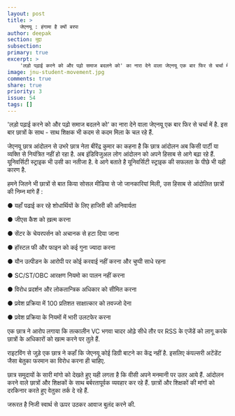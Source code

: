 ```yaml
---
layout: post
title: >
    जेएनयू : हंगामा है क्यों बरपा
author: deepak
section: मुद्दा
subsection:
primary: true
excerpt: >
    'लड़ो पढ़ाई करने को और पढ़ो समाज बदलने को' का नारा देने वाला जेएनयू एक बार फिर से चर्चा में है. इस बार छात्रों के साथ - साथ शिक्षक भी कदम से कदम मिला के चल रहे हैं.
image: jnu-student-movement.jpg
comments: true
share: true
priority: 3
issue: 54
tags: []
---
```


'लड़ो पढ़ाई करने को और पढ़ो समाज बदलने को' का नारा देने वाला जेएनयू एक बार फिर से चर्चा में है. इस बार छात्रों के साथ - साथ शिक्षक भी कदम से कदम मिला के चल रहे हैं.

जेएनयू छात्र आंदोलन से उभरे छात्र नेता बीरेंद्र कुमार का कहना है कि छात्र आंदोलन अब किसी पार्टी या व्यक्ति से नियंत्रित नहीं हो रहा है. अब इंडिविजुअल लोग आंदोलन को अपने हिसाब से आगे बढ़ा रहे हैं. यूनिवर्सिटी स्ट्राइक भी उसी का नतीजा है. वे आगे बताते है यूनिवर्सिटी स्ट्राइक की सफलता के पीछे भी यही कारण है.

हमने जितने भी छात्रों से बात किया सोसल मीडिया से जो जानकारियां मिली, उस हिसाब से आंदोलित छात्रों की निम्न मांगे हैं :

● यहाँ पढाई कर रहे शोधार्थियों के लिए हाजिरी की अनिवार्यता

● जीएस कैश को ख़त्म करना

● सेंटर के चेयरपर्सन को अचानक से हटा दिया जाना

● हॉस्टल फी और फाइन को कई गुना ज्यादा करना

● यौन उत्पीडन के आरोपी पर कोई करवाई नहीं करना और चुप्पी साधे रहना

● SC/ST/OBC आरक्षण नियमो का पालन नहीं करना

● विरोध प्रदर्शन और लोकतान्त्रिक अधिकार को सीमित करना

● प्रवेश प्रक्रिया में 100 प्रतिशत साक्षात्कार को तवज्जो देना

● प्रवेश प्रक्रिया के नियमों में भारी उलटफेर करना

एक छात्र ने आरोप लगाया कि तत्कालीन VC भगवा चादर ओढ़े सीधे तौर पर RSS के एजेंडें को लागू करके छात्रों के अधिकारों को खत्म करने पर तुले हैं.

राइटविंग से जुड़े एक छात्र ने कहाँ कि जेएनयू कोई डिग्री बाटने का केंद्र नहीं है. इसलिए कंपल्सरी अटेंडेंट जैसा बेतुका फरमान का विरोध करना ही चाहिए.

छात्र समुदायों के सारी मांगो को देखते हुए यही लगता है कि वीसी अपने मनमानी पर उतर आये हैं. आंदोलन करने वाले छात्रों और शिक्षकों के साथ बर्बरतापूर्वक व्यवहार कर रहे हैं. छात्रों और शिक्षकों की मांगों को दरकिनार करते हुए वेतुका तर्क दे रहे हैं.

जरूरत है निजी स्वार्थ से ऊपर उठकर आवाज बुलंद करने की.